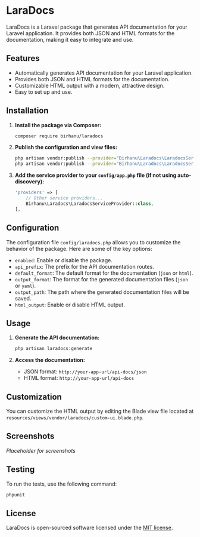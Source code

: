# LaraDocs

LaraDocs is a Laravel package that generates API documentation for your Laravel application. It provides both JSON and HTML formats for the documentation, making it easy to integrate and use.

## Features

- Automatically generates API documentation for your Laravel application.
- Provides both JSON and HTML formats for the documentation.
- Customizable HTML output with a modern, attractive design.
- Easy to set up and use.

## Installation

1. **Install the package via Composer:**

    ```bash
    composer require birhanu/laradocs
    ```

2. **Publish the configuration and view files:**

    ```bash
    php artisan vendor:publish --provider="Birhanu\Laradocs\LaradocsServiceProvider" --tag="config"
    php artisan vendor:publish --provider="Birhanu\Laradocs\LaradocsServiceProvider" --tag="views"
    ```

3. **Add the service provider to your `config/app.php` file (if not using auto-discovery):**

    ```php
    'providers' => [
        // Other service providers...
        Birhanu\Laradocs\LaradocsServiceProvider::class,
    ],
    ```

## Configuration

The configuration file `config/laradocs.php` allows you to customize the behavior of the package. Here are some of the key options:

- `enabled`: Enable or disable the package.
- `api_prefix`: The prefix for the API documentation routes.
- `default_format`: The default format for the documentation (`json` or `html`).
- `output_format`: The format for the generated documentation files (`json` or `yaml`).
- `output_path`: The path where the generated documentation files will be saved.
- `html_output`: Enable or disable HTML output.

## Usage

1. **Generate the API documentation:**

    ```bash
    php artisan laradocs:generate
    ```

2. **Access the documentation:**

    - JSON format: `http://your-app-url/api-docs/json`
    - HTML format: `http://your-app-url/api-docs`

## Customization

You can customize the HTML output by editing the Blade view file located at `resources/views/vendor/laradocs/custom-ui.blade.php`.

## Screenshots

*Placeholder for screenshots*

## Testing

To run the tests, use the following command:

```bash
phpunit
```

## License

LaraDocs is open-sourced software licensed under the [MIT license](https://opensource.org/licenses/MIT).